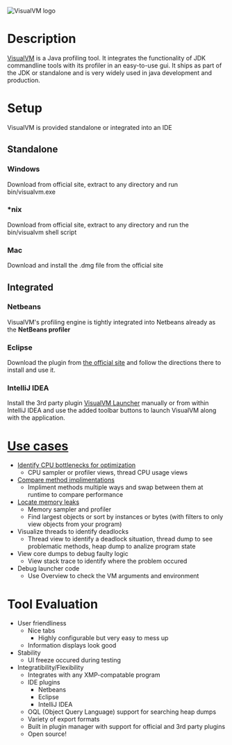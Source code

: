 ![VisualVM logo](/images/visualvm_logo_big.png)

# Description
[VisualVM](https://visualvm.github.io/) is a Java profiling tool. It integrates the functionality of JDK commandline tools with 
its profiler in an easy-to-use gui. It ships as part of the JDK or standalone and is very widely used in java development and production.

# Setup
VisualVM is provided standalone or integrated into an IDE
## Standalone
### Windows
Download from official site, extract to any directory and run bin/visualvm.exe
### *nix
Download from official site, extract to any directory and run the bin/visualvm shell script
### Mac
Download and install the .dmg file from the official site
## Integrated
### Netbeans
VisualVM's profiling engine is tightly integrated into Netbeans already as the __NetBeans profiler__
### Eclipse
Download the plugin from [the official site](https://visualvm.github.io/idesupport.html) and 
follow the directions there to install and use it.
### IntelliJ IDEA
Install the 3rd party plugin [VisualVM Launcher](https://plugins.jetbrains.com/plugin/7115-visualvm-launcher) manually or 
from within IntelliJ IDEA and use the added toolbar buttons to launch VisualVM along with the application.

# [Use cases](/usecases.md)
 * [Identify CPU bottlenecks for optimization](/usecases.md#identify-bottlenecks)
   - CPU sampler or profiler views, thread CPU usage views
 * [Compare method implimentations](/usecases.md#compare-method-implimentations)
   - Impliment methods multiple ways and swap between them at
     runtime to compare performance
 * [Locate memory leaks](/usecases.md#locate-memory-leaks)
   - Memory sampler and profiler
   - Find largest objects or sort by instances or bytes (with filters to only view objects from your program)
 * Visualize threads to identify deadlocks
   - Thread view to identify a deadlock situation, thread dump to see problematic methods, heap dump to analize program state
 * View core dumps to debug faulty logic
   -  View stack trace to identify where the problem occured
 * Debug launcher code
   - Use Overview to check the VM arguments and environment

# Tool Evaluation
 - User friendliness
   - Nice tabs
     - Highly configurable but very easy to mess up
   - Information displays look good
 - Stability
   - UI freeze occured during testing
 - Integratibility/Flexibility
   - Integrates with any XMP-compatable program
   - IDE plugins
     - Netbeans
     - Eclipse
     - IntelliJ IDEA
   - OQL (Object Query Language) support for searching heap dumps
   - Variety of export formats
   - Built in plugin manager with support for official and 3rd party plugins
   - Open source!
